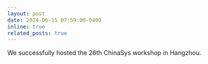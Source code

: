 ```yaml
---
layout: post
date: 2024-06-15 07:59:00-0400
inline: true
related_posts: true
---
```


We successfully hosted the 26th ChinaSys workshop in Hangzhou.